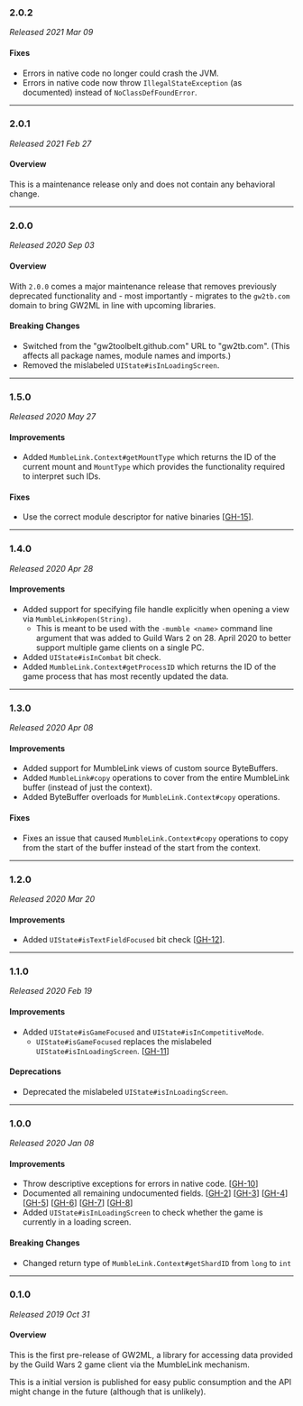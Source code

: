 ### 2.0.2

_Released 2021 Mar 09_

#### Fixes

- Errors in native code no longer could crash the JVM.
- Errors in native code now throw `IllegalStateException` (as documented) instead of `NoClassDefFoundError`.

---

### 2.0.1

_Released 2021 Feb 27_

#### Overview

This is a maintenance release only and does not contain any behavioral change.


---

### 2.0.0

_Released 2020 Sep 03_

#### Overview

With `2.0.0` comes a major maintenance release that removes previously
deprecated functionality and - most importantly - migrates to the `gw2tb.com`
domain to bring GW2ML in line with upcoming libraries.

#### Breaking Changes

- Switched from the "gw2toolbelt.github.com" URL to "gw2tb.com". (This affects
  all package names, module names and imports.) 
- Removed the mislabeled `UIState#isInLoadingScreen`.


---

### 1.5.0

_Released 2020 May 27_

#### Improvements

- Added `MumbleLink.Context#getMountType` which returns the ID of the current
  mount and `MountType` which provides the functionality required to interpret
  such IDs.

#### Fixes

- Use the correct module descriptor for native binaries [[GH-15](https://github.com/GW2Toolbelt/GW2ML/issues/15)].


---

### 1.4.0

_Released 2020 Apr 28_

#### Improvements

- Added support for specifying file handle explicitly when opening a view via
  `MumbleLink#open(String)`.
    - This is meant to be used with the `-mumble <name>` command line argument
      that was added to Guild Wars 2 on 28. April 2020 to better support
      multiple game clients on a single PC.
- Added `UIState#isInCombat` bit check.
- Added `MumbleLink.Context#getProcessID` which returns the ID of the game
  process that has most recently updated the data.


---

### 1.3.0

_Released 2020 Apr 08_

#### Improvements

- Added support for MumbleLink views of custom source ByteBuffers.
- Added `MumbleLink#copy` operations to cover from the entire MumbleLink buffer (instead of just the context).
- Added ByteBuffer overloads for `MumbleLink.Context#copy` operations.

#### Fixes

- Fixes an issue that caused `MumbleLink.Context#copy` operations to copy from
  the start of the buffer instead of the start from the context.


---

### 1.2.0

_Released 2020 Mar 20_

#### Improvements

- Added `UIState#isTextFieldFocused` bit check [[GH-12](https://github.com/GW2Toolbelt/GW2ML/issues/12)].


---

### 1.1.0

_Released 2020 Feb 19_

#### Improvements

- Added `UIState#isGameFocused` and `UIState#isInCompetitiveMode`.
    - `UIState#isGameFocused` replaces the mislabeled `UIState#isInLoadingScreen`. [[GH-11](https://github.com/GW2Toolbelt/GW2ML/issues/11)]

#### Deprecations

- Deprecated the mislabeled `UIState#isInLoadingScreen`.


---

### 1.0.0

_Released 2020 Jan 08_

#### Improvements

- Throw descriptive exceptions for errors in native code. [[GH-10](https://github.com/GW2Toolbelt/GW2ML/issues/10)]
- Documented all remaining undocumented fields. [[GH-2](https://github.com/GW2Toolbelt/GW2ML/issues/2)]
  [[GH-3](https://github.com/GW2Toolbelt/GW2ML/issues/3)] [[GH-4](https://github.com/GW2Toolbelt/GW2ML/issues/4)]
  [[GH-5](https://github.com/GW2Toolbelt/GW2ML/issues/5)] [[GH-6](https://github.com/GW2Toolbelt/GW2ML/issues/6)]
  [[GH-7](https://github.com/GW2Toolbelt/GW2ML/issues/7)] [[GH-8](https://github.com/GW2Toolbelt/GW2ML/issues/8)]
- Added `UIState#isInLoadingScreen` to check whether the game is currently in a loading screen.

#### Breaking Changes

- Changed return type of `MumbleLink.Context#getShardID` from `long` to `int`


---

### 0.1.0

_Released 2019 Oct 31_

#### Overview

This is the first pre-release of GW2ML, a library for accessing data provided by
the Guild Wars 2 game client via the MumbleLink mechanism.

This is a initial version is published for easy public consumption and the API
might change in the future (although that is unlikely).
